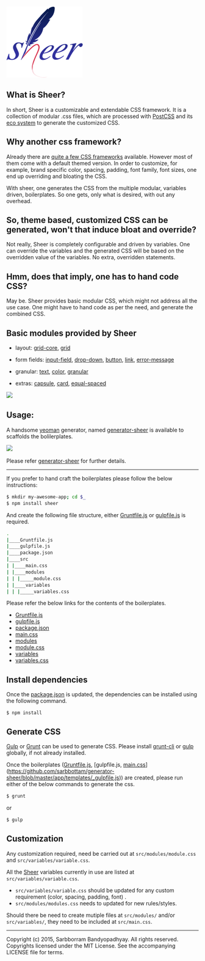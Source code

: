 ![sheer](https://github.com/sarbbottam/sheer/raw/master/logo/sheer-200x186.png)

What is Sheer?
---
In short, Sheer is a customizable and extendable CSS framework.
It is a collection of modular .css files, which are processed with [PostCSS]( https://github.com/postcss/postcss) and its [eco system]( https://github.com/postcss/postcss#plugins) to generate the customized CSS.

Why another css framework?
---
Already there are [quite a few CSS frameworks](http://mashable.com/2013/04/26/css-boilerplates-frameworks/) available. However most of them come with a default themed version.
In order to customize, for example, brand specific color, spacing, padding, font family, font sizes, one end up overriding and bloating the CSS.

With sheer, one generates the CSS from the multiple modular, variables driven, boilerplates.
So one gets, only what is desired, with out any overhead.

So, theme based, customized CSS can be generated, won't that induce bloat and override?
---
Not really, Sheer is completely configurable and driven by variables. One can override the variables and the generated CSS will be based on the overridden value of the variables. No extra, overridden statements.

Hmm, does that imply, one has to hand code CSS?
---
May be. Sheer provides basic modular CSS, which might not address all the use case. One might have to hand code as per the need, and generate the combined CSS.


Basic modules provided by Sheer
---

* layout: [grid-core](https://github.com/sarbbottam/sheer/tree/master/src/modules/grid-core.css), [grid](https://github.com/sarbbottam/sheer/tree/master/src/modules/grid.css)

* form fields: [input-field](https://github.com/sarbbottam/sheer/tree/master/src/modules/input-field.css), [drop-down](https://github.com/sarbbottam/sheer/tree/master/src/modules/drop-down.css), [button](https://github.com/sarbbottam/sheer/tree/master/src/modules/button.css), [link](https://github.com/sarbbottam/sheer/tree/master/src/modules/link.css), [error-message](https://github.com/sarbbottam/sheer/tree/master/src/modules/error-message.css)

* granular: [text](https://github.com/sarbbottam/sheer/tree/master/src/modules/text.css), [color](https://github.com/sarbbottam/sheer/tree/master/src/modules/color.css), [granular](https://github.com/sarbbottam/sheer/tree/master/src/modules/granular.css)

* extras: [capsule](https://github.com/sarbbottam/sheer/tree/master/src/modules/capsule.css), [card](https://github.com/sarbbottam/sheer/tree/master/src/modules/card.css), [equal-spaced](https://github.com/sarbbottam/sheer/tree/master/src/modules/equal-spaced.css)

![](http://i.imgur.com/AWara5Z.png)

Usage:
---

A handsome [yeoman](http://yeoman.io) generator, named [generator-sheer](https://github.com/sarbbottam/generator-sheer) is available to scaffolds the bolilerplates.

![](http://i.imgur.com/xcAEqJw.png)

Please refer [generator-sheer](https://github.com/sarbbottam/generator-sheer) for further details.

---
If you prefer to hand craft the boilerplates please follow the below instructions:

```sh
$ mkdir my-awesome-app; cd $_
$ npm install sheer
```

And create the following file structure, either [Gruntfile.js](https://github.com/sarbbottam/generator-sheer/blob/master/app/templates/_Gruntfile.js) or [gulpfile.js](https://github.com/sarbbottam/generator-sheer/blob/master/app/templates/_gulpfile.js) is required.

```sh
.
|____Gruntfile.js
|____gulpfile.js
|____package.json
|____src
| |____main.css
| |____modules
| | |_____module.css
| |____variables
| | |_____variables.css
```

Please refer the below links for the contents of the boilerplates.

* [Gruntfile.js](https://github.com/sarbbottam/generator-sheer/blob/master/app/templates/_Gruntfile.js)
* [gulpfile.js](https://github.com/sarbbottam/generator-sheer/blob/master/app/templates/_gulpfile.js)
* [package.json](https://github.com/sarbbottam/generator-sheer/blob/master/app/templates/_package.json)
* [main.css](https://github.com/sarbbottam/generator-sheer/blob/master/app/templates/_src/css/main.css)
* [modules](https://github.com/sarbbottam/generator-sheer/tree/master/app/templates/_src/css/modules)
* [module.css](https://github.com/sarbbottam/generator-sheer/blob/master/app/templates/_src/css/modules/modules.css)
* [variables](https://github.com/sarbbottam/generator-sheer/tree/master/app/templates/_src/css/variables)
* [variables.css](https://github.com/sarbbottam/generator-sheer/blob/master/app/templates/_src/css/variables/variables.css)

Install dependencies
---
Once the [package.json](https://github.com/sarbbottam/generator-sheer/blob/master/app/templates/_package.json) is updated, the dependencies can be installed using the following command.

```
$ npm install
```

Generate CSS
---

[Gulp](http://gulpjs.com/) or [Grunt](http://gruntjs.com/) can be used to generate CSS.
Please install [grunt-cli](http://gruntjs.com/getting-started#installing-the-cli) or [gulp](https://github.com/gulpjs/gulp/blob/master/docs/getting-started.md#1-install-gulp-globally) globally, if not already installed.

Once the boilerplates ([Gruntfile.js](https://github.com/sarbbottam/generator-sheer/blob/master/app/templates/_Gruntfile.js), [gulpfile.js, [main.css](https://github.com/sarbbottam/generator-sheer/blob/master/app/templates/_src/css/main.css)](https://github.com/sarbbottam/generator-sheer/blob/master/app/templates/_gulpfile.js)) are created, please run either of the below commands to generate the css.

```sh
$ grunt
```
or

```sh
$ gulp
```

## Customization

Any customization required, need be carried out at `src/modules/module.css` and `src/variables/variable.css`.

All the [Sheer](https://github.com/sarbbottam/sheer) variables currently in use are listed at `src/variables/variable.css`.
* `src/variables/variable.css` should be updated for any custom requirement (color, spacing, padding, font) .
* `src/modules/modules.css` needs to updated for new rules/styles.

Should there be need to create mutiple files at `src/modules/` and/or `src/variables/`, they need to be included at `src/main.css`.

---

Copyright (c) 2015, Sarbborram Bandyopadhyay. All rights reserved. Copyrights licensed under the MIT License.
See the accompanying LICENSE file for terms.
